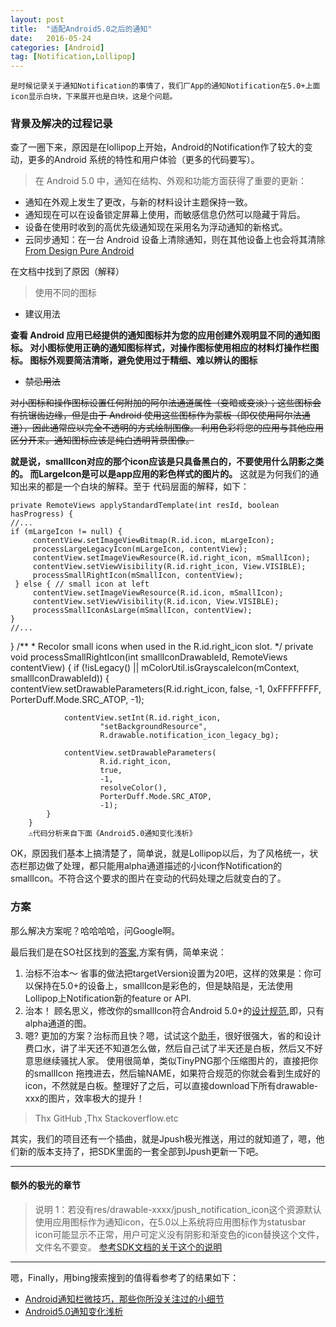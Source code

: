 ```yaml
---
layout: post
title:  "适配Android5.0之后的通知"
date:   2016-05-24 
categories: [Android]
tag: [Notification,Lollipop]
---
```


    是时候记录关于通知Notification的事情了，我们厂App的通知Notification在5.0+上面icon显示白块，下来展开也是白块，这是个问题。

### 背景及解决的过程记录
查了一圈下来，原因是在lollipop上开始，Android的Notification作了较大的变动，更多的Android 系统的特性和用户体验（更多的代码要写）。

> 在 Android 5.0 中，通知在结构、外观和功能方面获得了重要的更新：

-  通知在外观上发生了更改，与新的材料设计主题保持一致。
-  通知现在可以在设备锁定屏幕上使用，而敏感信息仍然可以隐藏于背后。
-  设备在使用时收到的高优先级通知现在采用名为浮动通知的新格式。
-  云同步通知：在一台 Android 设备上清除通知，则在其他设备上也会将其清除
[From Design Pure Android](https://developer.android.com/design/patterns/notifications.html)

在文档中找到了原因（解释）
>使用不同的图标

- 建议用法

 **查看 Android 应用已经提供的通知图标并为您的应用创建外观明显不同的通知图标。
对小图标使用正确的通知图标样式，对操作图标使用相应的材料灯操作栏图标。
图标外观要简洁清晰，避免使用过于精细、难以辨认的图标**

- <s>禁忌用法</s>

 <s>对小图标和操作图标设置任何附加的阿尔法通道属性（变暗或变淡）；这些图标会有抗锯齿边缘，但是由于 Android 使用这些图标作为蒙板（即仅使用阿尔法通道），因此通常应以完全不透明的方式绘制图像。
利用色彩将您的应用与其他应用区分开来。通知图标应该是纯白透明背景图像。</s>


**就是说，smallIcon对应的那个icon应该是只具备黑白的，不要使用什么阴影之类的。
而LargeIcon是可以是app应用的彩色样式的图片的。**
这就是为何我们的通知出来的都是一个白块的解释。至于 代码层面的解释，如下：

 
    private RemoteViews applyStandardTemplate(int resId, boolean hasProgress) {
    //...
    if (mLargeIcon != null) {
         contentView.setImageViewBitmap(R.id.icon, mLargeIcon);
         processLargeLegacyIcon(mLargeIcon, contentView);
         contentView.setImageViewResource(R.id.right_icon, mSmallIcon);
         contentView.setViewVisibility(R.id.right_icon, View.VISIBLE);
         processSmallRightIcon(mSmallIcon, contentView);
     } else { // small icon at left
         contentView.setImageViewResource(R.id.icon, mSmallIcon);
         contentView.setViewVisibility(R.id.icon, View.VISIBLE);
         processSmallIconAsLarge(mSmallIcon, contentView);
    }
    //...
}
/**
         * Recolor small icons when used in the R.id.right_icon slot.
         */
        private void processSmallRightIcon(int smallIconDrawableId,
                RemoteViews contentView) {
            if (!isLegacy() || mColorUtil.isGrayscaleIcon(mContext, smallIconDrawableId)) {
                contentView.setDrawableParameters(R.id.right_icon, false, -1,
                        0xFFFFFFFF,
                        PorterDuff.Mode.SRC_ATOP, -1);

                contentView.setInt(R.id.right_icon,
                        "setBackgroundResource",
                        R.drawable.notification_icon_legacy_bg);

                contentView.setDrawableParameters(
                        R.id.right_icon,
                        true,
                        -1,
                        resolveColor(),
                        PorterDuff.Mode.SRC_ATOP,
                        -1);
            }
        } 
        ⚠️代码分析来自下面《Android5.0通知变化浅析》
OK，原因我们基本上搞清楚了，简单说，就是Lollipop以后，为了风格统一，状态栏那边做了处理，都只能用alpha通道描述的小icon作Notification的smallIcon。不符合这个要求的图片在变动的代码处理之后就变白的了。



### 方案
那么解决方案呢？哈哈哈哈，问Google啊。

最后我们是在SO社区找到的[答案](http://stackoverflow.com/questions/28387602/notification-bar-icon-turns-white-in-android-5-lollipop),方案有俩，简单来说：

1. 治标不治本～
省事的做法把targetVersion设置为20吧，这样的效果是：你可以保持在5.0+的设备上，smallIcon是彩色的，但是缺陷是，无法使用Lollipop上Notification新的feature or API.
2. 治本！
顾名思义，修改你的smallIcon符合Android 5.0+的[设计规范](http://developer.android.com/design/style/iconography.html),即，只有alpha通道的图。
3. 嗯?
更加的方案？治标而且快？嗯，试试这个[助手](http://romannurik.github.io/AndroidAssetStudio/icons-notification.html)，很好很强大，省的和设计费口水，讲了半天还不知道怎么做，然后自己试了半天还是白板，然后又不好意思继续骚扰人家。
使用很简单，类似TinyPNG那个压缩图片的，直接把你的smallIcon 拖拽进去，然后输NAME，如果符合规范的你就会看到生成好的icon，不然就是白板。整理好了之后，可以直接download下所有drawable-xxx的图片，效率极大的提升！


>Thx GitHub ,Thx Stackoverflow.etc

  其实，我们的项目还有一个插曲，就是Jpush极光推送，用过的就知道了，嗯，他们新的版本支持了，把SDK里面的一套全部到Jpush更新一下吧。

-------

#### 额外的极光的章节

> 说明 1：若没有res/drawable-xxxx/jpush_notification_icon这个资源默认使用应用图标作为通知icon，在5.0以上系统将应用图标作为statusbar icon可能显示不正常，用户可定义没有阴影和渐变色的icon替换这个文件，文件名不要变。
[参考SDK文档的关于这个的说明](http://docs.jiguang.cn/guideline/android_guide/#sdk)




-------
嗯，Finally，用bing搜索搜到的值得看参考了的结果如下：

- [ Android通知栏微技巧，那些你所没关注过的小细节](http://blog.csdn.net/guolin_blog/article/details/50945228)
- [Android5.0通知变化浅析](http://www.cnblogs.com/avenwu/p/4180193.html) 












